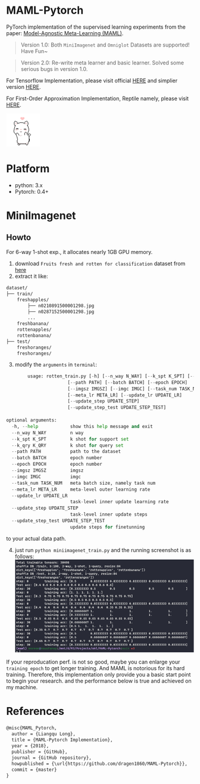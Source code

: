 #  MAML-Pytorch
PyTorch implementation of the supervised learning experiments from the paper:
[Model-Agnostic Meta-Learning (MAML)](https://arxiv.org/abs/1703.03400).

> Version 1.0: Both `MiniImagenet` and `Omniglot` Datasets are supported! Have Fun~

> Version 2.0: Re-write meta learner and basic learner. Solved some serious bugs in version 1.0.

For Tensorflow Implementation, please visit official [HERE](https://github.com/cbfinn/maml) and simplier version [HERE](https://github.com/dragen1860/MAML-TensorFlow).

For First-Order Approximation Implementation, Reptile namely, please visit [HERE](https://github.com/dragen1860/Reptile-Pytorch).

![heart](res/heart.gif)

# Platform
- python: 3.x
- Pytorch: 0.4+

# MiniImagenet


## Howto

For 6-way 1-shot exp., it allocates nearly 1GB GPU memory.

1. download `Fruits fresh and rotten for classification` dataset from [here](https://www.kaggle.com/sriramr/fruits-fresh-and-rotten-for-classification)
2. extract it like:
```shell
dataset/
├── train/
	freshapples/
		├── n0210891500001298.jpg  
		├── n0287152500001298.jpg 
		...
	freshbanana/
	rottenapples/
	rottenbanana/
├── test/
	freshoranges/
	freshoranges/

```
3. modify the `arguments` in `terminal`:
```python
        usage: rotten_train.py [-h] [--n_way N_WAY] [--k_spt K_SPT] [--k_qry K_QRY]
                       [--path PATH] [--batch BATCH] [--epoch EPOCH]
                       [--imgsz IMGSZ] [--imgc IMGC] [--task_num TASK_NUM]
                       [--meta_lr META_LR] [--update_lr UPDATE_LR]
                       [--update_step UPDATE_STEP]
                       [--update_step_test UPDATE_STEP_TEST]

optional arguments:
  -h, --help            show this help message and exit
  --n_way N_WAY         n way
  --k_spt K_SPT         k shot for support set
  --k_qry K_QRY         k shot for query set
  --path PATH           path to the dataset
  --batch BATCH         epoch number
  --epoch EPOCH         epoch number
  --imgsz IMGSZ         imgsz
  --imgc IMGC           imgc
  --task_num TASK_NUM   meta batch size, namely task num
  --meta_lr META_LR     meta-level outer learning rate
  --update_lr UPDATE_LR
                        task-level inner update learning rate
  --update_step UPDATE_STEP
                        task-level inner update steps
  --update_step_test UPDATE_STEP_TEST
                        update steps for finetunning
```
to your actual data path.

4. just run `python miniimagenet_train.py` and the running screenshot is as follows:
![screenshot-miniimagetnet](res/mini-screen.png)

If your reproducation perf. is not so good, maybe you can enlarge your `training epoch` to get longer training. And MAML is notorious for its hard training. Therefore, this implementation only provide you a basic start point to begin your research.
and the performance below is true and achieved on my machine.


# References
```
@misc{MAML_Pytorch,
  author = {Liangqu Long},
  title = {MAML-Pytorch Implementation},
  year = {2018},
  publisher = {GitHub},
  journal = {GitHub repository},
  howpublished = {\url{https://github.com/dragen1860/MAML-Pytorch}},
  commit = {master}
}
```
